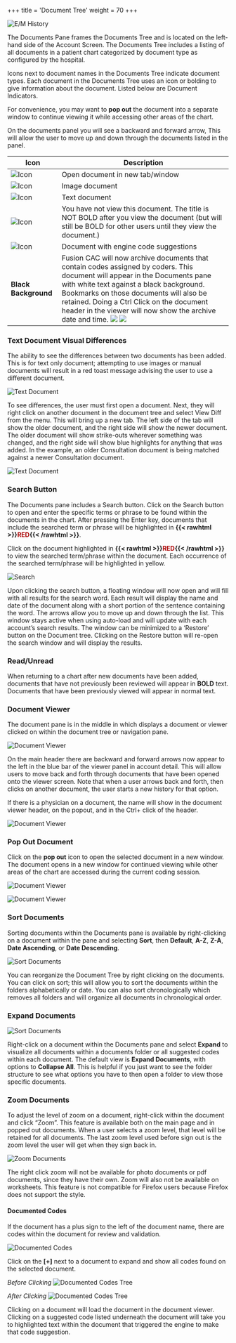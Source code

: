 +++
title = 'Document Tree'
weight = 70
+++

![E/M History](image-236.jpg)

The Documents Pane frames the Documents Tree and is located on the left-hand side of the Account Screen.
The Documents Tree includes a listing of all documents in a patient chart categorized by document type
as configured by the hospital.

Icons next to document names in the Documents Tree indicate document types. Each document in the
Documents Tree uses an icon or bolding to give information about the document. Listed below are
Document Indicators.

For convenience, you may want to **pop out** the document into a separate window to continue viewing it
while accessing other areas of the chart.

On the documents panel you will see a backward and forward arrow, This will allow the user to move up
and down through the documents listed in the panel.

| Icon                   | Description |
| ---------------------- | ----------- |
| ![Icon](image-232.jpg) | Open document in new tab/window |
| ![Icon](image-233.jpg) | Image document |
| ![Icon](image-234.jpg) | Text document |
| ![Icon](image-235.jpg) | You have not view this document.  The title is NOT BOLD after you view the document (but will still be BOLD for other users until they view the document.)
| ![Icon](image-237.jpg) | Document with engine code suggestions |
| **Black Background**   | Fusion CAC will now archive documents that contain codes assigned by coders. This document will appear in the Documents pane with white text against a black background. Bookmarks on those documents will also be retained. Doing a Ctrl Click on the document header in the viewer will now show the archive date and time. ![](image-238.jpg) ![](image-239.jpg)|


### Text Document Visual Differences

The ability to see the differences between two documents has been added. This is for text only
document; attempting to use images or manual documents will result in a red
toast message advising the user to use a different document.

![Text Document](image-241.jpg)

To see differences, the user must first open a document. Next, they will right
click on another document in the document tree and select View Diff from the
menu. This will bring up a new tab. The left side of the tab will show the older
document, and the right side will show the newer document. The older
document will show strike-outs wherever something was changed, and the right
side will show blue highlights for anything that was added. In the example, an
older Consultation document is being matched against a newer Consultation document.

![Text Document](image-240.jpg)

### Search Button

The Documents pane includes a Search button. Click on the Search button to open and enter the
specific terms or phrase to be found within the documents in the chart. After pressing the Enter key,
documents that include the searched term or phrase will be highlighted in
**{{< rawhtml >}}<span style="color:#a00">RED</span>{{< /rawhtml >}}**.

Click on the document highlighted in
**{{< rawhtml >}}<span style="color:#a00">RED</span>{{< /rawhtml >}}**
to view the searched term/phrase within the document. Each
occurrence of the searched term/phrase will be highlighted
in yellow.

![Search](image-242.jpg)

Upon clicking the search button, a floating window will now open and will fill with all results for
the search word. Each result will display the name and date of the document along with a short
portion of the sentence containing the word. The arrows allow you to move up and down through the
list. This window stays active when using auto-load and will update with each account’s search
results. The window can be minimized to a ‘Restore’ button on the Document tree. Clicking on the
Restore button will re-open the search window and will display the results.

### Read/Unread

When returning to a chart after new documents have been added, documents that have not previously
been reviewed will appear in **BOLD** text. Documents that have been previously viewed will appear in
normal text.

### Document Viewer

The document pane is in the middle in which displays a document or viewer clicked on within the
document tree or navigation pane.

![Document Viewer](image-243.jpg)

On the main header there are backward and forward arrows now appear to the left in the blue bar of
the viewer panel in account detail. This will allow users to move back and forth through documents that
have been opened onto the viewer screen. Note that when a user arrows back and forth, then clicks on
another document, the user starts a new history for that option.

If there is a physician on a document, the name will show in the document viewer header, on the
popout, and in the Ctrl+ click of the header.

![Document Viewer](image-244.png)

### Pop Out Document

Click on the **pop out** icon to open the selected document in a new window. The document opens in
a new window for continued viewing while other areas of the chart are accessed during the current
coding session.

![Document Viewer](image-246.png)

![Document Viewer](image-247.jpg)

### Sort Documents

Sorting documents within the Documents pane is available by right-clicking on a document within
the pane and selecting **Sort**, then **Default**, **A-Z**, **Z-A**, **Date Ascending**, or 
**Date Descending**.

![Sort Documents](image-248.jpg)

You can reorganize the Document Tree by right clicking on the documents. You
can click on sort; this will allow you to sort the documents within the folders
alphabetically or date. You can also sort chronologically which removes all
folders and will organize all documents in chronological order.

### Expand Documents

![Sort Documents](image-249.jpg)

Right-click on a document within the Documents pane and select **Expand** to
visualize all documents within a documents folder or all suggested codes
within each document. The default view is **Expand Documents**, with options
to **Collapse All**. This is helpful if you just want to see the folder structure to
see what options you have to then open a folder to view those specific
documents. 

### Zoom Documents

To adjust the level of zoom on a document, right-click within the document
and click “Zoom”. This feature is available both on the main page and in
popped out documents. When a user selects a zoom level, that level will be
retained for all documents. The last zoom level used before sign out is the
zoom level the user will get when they sign back in.

![Zoom Documents](image-250.png)

The right click zoom will not be available for photo documents or pdf documents,
since they have their own. Zoom will also not be available on worksheets. This
feature is not compatible for Firefox users because Firefox does not support the style.

#### Documented Codes

If the document has a plus sign to the left of the document name, there
are codes within the document for review and validation.

![Documented Codes](image-254.jpg)

Click on the **\[+\]** next to a document to expand and show all codes found
on the selected document.

*Before Clicking*
![Documented Codes Tree](image-253.png)

*After Clicking*
![Documented Codes Tree](image-252.png)

Clicking on a document will load the document in the document viewer. Clicking on a suggested code
listed underneath the document will take you to highlighted text within the document that triggered the
engine to make that code suggestion.

